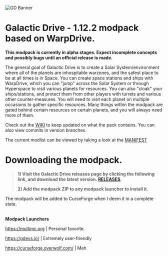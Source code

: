 ![GD Banner](https://i.imgur.com/3Ioja6Q.png)

# Galactic Drive - 1.12.2 modpack based on WarpDrive.

**This modpack is currently in alpha stages. Expect incomplete concepts and possibly bugs until an official release is made.**
<br />

The general goal of Galactic Drive is to create a Solar System/environment where all of the planets are inhospitable warzones, and the safest place to be at all times is in Space. You can create space stations and ships with WarpDrive, which you can "jump" across the Solar System or through Hyperspace to visit various planets for resources. You can also "cloak" your ships/stations, and protect them from other players with turrets and various other counter-measures. You will need to visit each planet on multiple occasions to gather specific resources. Many things within the modpack are gated behind certain resources on certain planets, and you will always need more of them. 

Check out the [WIKI](https://github.com/zediious/galacticdrive/wiki) to keep updated on what the pack contains. You can also view commits in version branches.

The current modlist can be viewed by taking a look at the [MANIFEST](https://github.com/zediious/galacticdrive/blob/0.2alpha/manifest.json)

# Downloading the modpack. 

> **1) Visit the Galactic Drive releases page by clicking the following link, and download the latest version. [RELEASES](https://github.com/zediious/galacticdrive/releases).**
> 
> **2) Add the modpack ZIP to any modpack launcher to install it.**
>

The modpack will be added to CurseForge when I deem it in a complete state.

<br />**Modpack Launchers**

https://multimc.org | Personal favorite.

https://gdevs.io/ | Extremely user-friendly

https://curseforge.overwolf.com/ | Meh
